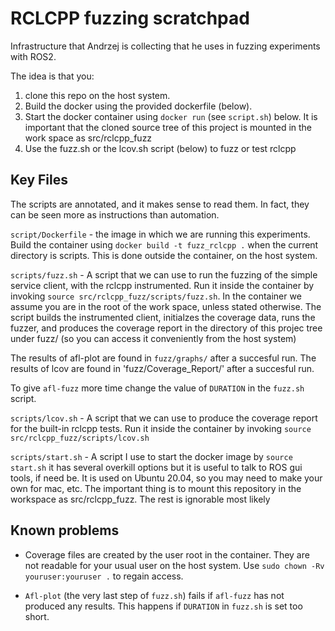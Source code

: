 # RCLCPP fuzzing scratchpad

Infrastructure that Andrzej is collecting that he uses in fuzzing
experiments with ROS2.

The idea is that you:

1. clone this repo on the host system.
2. Build the docker using the provided dockerfile (below).
3. Start the docker container using `docker run` (see `script.sh`)
   below. It is important that the cloned source tree of this project
   is mounted in the work space as src/rclcpp_fuzz
4. Use the fuzz.sh or the lcov.sh script (below) to fuzz or test
   rclcpp

## Key Files

The scripts are annotated, and it makes sense to read them.  In fact,
they can be seen more as instructions than automation.

`script/Dockerfile` - the image in which we are running this experiments.
  Build the container using `docker build -t fuzz_rclcpp .` when the
  current directory is scripts.  This is done outside the container,
  on the host system.

`scripts/fuzz.sh` - A script that we can use to run the fuzzing of the
  simple service client, with the rclcpp instrumented. Run it inside the
  container by invoking `source src/rclcpp_fuzz/scripts/fuzz.sh`. In
  the container we assume you are in the root of the work space,
  unless stated otherwise.  The script builds the instrumented client,
  initialzes the coverage data, runs the fuzzer, and produces the
  coverage report in the directory of this projec tree under fuzz/ (so
  you can access it conveniently from the host system)

  The results of afl-plot are found in `fuzz/graphs/` after a
  succesful run.  The results of lcov are found in
  'fuzz/Coverage_Report/' after a succesful run.

  To give `afl-fuzz` more time change the value of `DURATION` in the
  `fuzz.sh` script.

`scripts/lcov.sh` - A script that we can use to produce the coverage
  report for the built-in rclcpp tests. Run it inside the container by
  invoking `source src/rclcpp_fuzz/scripts/lcov.sh`

`scripts/start.sh` - A script I use to start the docker image by
  `source start.sh` it has several overkill options but it is useful to
  talk to ROS gui tools, if need be.  It is used on Ubuntu 20.04, so you
  may need to make your own for mac, etc.  The important thing is to
  mount this repository in the workspace as src/rclcpp_fuzz.  The rest
  is ignorable most likely

## Known problems

- Coverage files are created by the user root in the container. They
  are not readable for your usual user on the host system.  Use `sudo
  chown -Rv youruser:youruser .` to regain access.

- `Afl-plot` (the very last step of `fuzz.sh`) fails if `afl-fuzz` has
  not produced any results.  This happens if `DURATION` in `fuzz.sh`
  is set too short.
